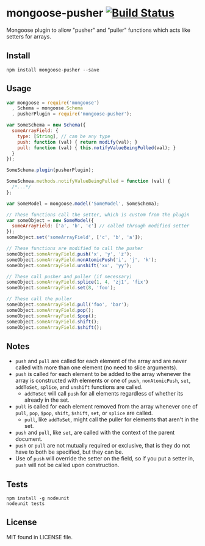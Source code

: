 # mongoose-pusher [![Build Status](https://travis-ci.org/yanatan16/mongoose-pusher.png)](https://travis-ci.org/yanatan16/mongoose-pusher)

Mongoose plugin to allow "pusher" and "puller" functions which acts like setters for arrays.

## Install

```
npm install mongoose-pusher --save
```

## Usage

```javascript
var mongoose = require('mongoose')
  , Schema = mongoose.Schema
  , pusherPlugin = require('mongoose-pusher');

var SomeSchema = new Schema({
  someArrayField: {
    type: [String], // can be any type
    push: function (val) { return modify(val); }
    pull: function (val) { this.notifyValueBeingPulled(val); }
  }
});

SomeSchema.plugin(pusherPlugin);

SomeSchmea.methods.notifyValueBeingPulled = function (val) {
  /*...*/
};

var SomeModel = mongoose.model('SomeModel', SomeSchema);

// These functions call the setter, which is custom from the plugin
var someObject = new SomeModel({
  someArrayField: ['a', 'b', 'c'] // called through modified setter
});
someObject.set('someArrayField', ['c', 'b', 'a']);

// These functions are modified to call the pusher
someObject.someArrayField.push('x', 'y', 'z');
someObject.someArrayField.nonAtomicPush('i', 'j', 'k');
someObject.someArrayField.unshift('xx', 'yy');

// These call pusher and puller (if necessary)
someObject.someArrayField.splice(1, 4, 'zj1', 'fix')
someObject.someArrayField.set(8, 'foo');

// These call the puller
someObject.someArrayField.pull('foo', 'bar');
someObject.someArrayField.pop();
someObject.someArrayField.$pop();
someObject.someArrayField.shift();
someObject.someArrayField.$shift();
```

## Notes

- `push` and `pull` are called for each element of the array and are never called with more than one element (no need to slice arguments).
- `push` is called for each element to be added to the array whenever the array is constructed with elements or one of `push`, `nonAtomicPush`, `set`, `addToSet`, `splice`, and `unshift` functions are called.
    - `addToSet` will call `push` for all elements regardless of whether its already in the set.
- `pull` is called for each element removed from the array whenever one of `pull`, `pop`, `$pop`, `shift`, `$shift`, `set`, or `splice` are called.
    - `pull`, like `addToSet`, might call the puller for elements that aren't in the set.
- `push` and `pull`, like `set`, are called with the context of the parent document.
- `push` or `pull` are not mutually required or exclusive, that is they do not have to both be specified, but they can be.
- Use of `push` will override the setter on the field, so if you put a setter in, `push` will not be called upon construction.

## Tests

```
npm install -g nodeunit
nodeunit tests
```

## License

MIT found in LICENSE file.